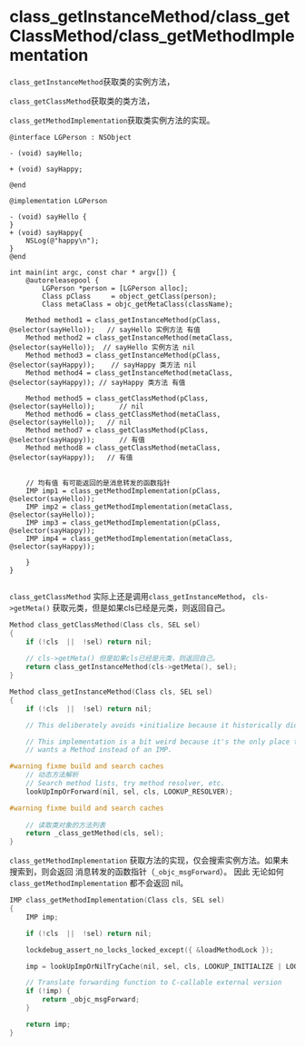# class_getInstanceMethod/class_getClassMethod/class_getMethodImplementation

`class_getInstanceMethod`获取类的实例方法，

`class_getClassMethod`获取类的类方法，

`class_getMethodImplementation`获取类实例方法的实现。

```objc
@interface LGPerson : NSObject

- (void) sayHello;

+ (void) sayHappy;

@end

@implementation LGPerson

- (void) sayHello {   
}
+ (void) sayHappy{
    NSLog(@"happy\n");
}
@end

int main(int argc, const char * argv[]) {
    @autoreleasepool {
        LGPerson *person = [LGPerson alloc];
        Class pClass     = object_getClass(person);
        Class metaClass = objc_getMetaClass(className);
    
    Method method1 = class_getInstanceMethod(pClass, @selector(sayHello));   // sayHello 实例方法 有值
    Method method2 = class_getInstanceMethod(metaClass, @selector(sayHello));  // sayHello 实例方法 nil
    Method method3 = class_getInstanceMethod(pClass, @selector(sayHappy));    // sayHappy 类方法 nil
    Method method4 = class_getInstanceMethod(metaClass, @selector(sayHappy)); // sayHappy 类方法 有值

    Method method5 = class_getClassMethod(pClass, @selector(sayHello));      // nil
    Method method6 = class_getClassMethod(metaClass, @selector(sayHello));   // nil
    Method method7 = class_getClassMethod(pClass, @selector(sayHappy));      // 有值
    Method method8 = class_getClassMethod(metaClass, @selector(sayHappy));   // 有值


    // 均有值 有可能返回的是消息转发的函数指针
    IMP imp1 = class_getMethodImplementation(pClass, @selector(sayHello));   
    IMP imp2 = class_getMethodImplementation(metaClass, @selector(sayHello));
    IMP imp3 = class_getMethodImplementation(pClass, @selector(sayHappy));
    IMP imp4 = class_getMethodImplementation(metaClass, @selector(sayHappy));

    }
}


```


`class_getClassMethod` 实际上还是调用`class_getInstanceMethod`， `cls->getMeta()` 获取元类，但是如果cls已经是元类，则返回自己。


```c++ 
Method class_getClassMethod(Class cls, SEL sel)
{
    if (!cls  ||  !sel) return nil;
     
    // cls->getMeta() 但是如果cls已经是元类，则返回自己。
    return class_getInstanceMethod(cls->getMeta(), sel);
}

Method class_getInstanceMethod(Class cls, SEL sel)
{
    if (!cls  ||  !sel) return nil;

    // This deliberately avoids +initialize because it historically did so.

    // This implementation is a bit weird because it's the only place that 
    // wants a Method instead of an IMP.

#warning fixme build and search caches
    // 动态方法解析 
    // Search method lists, try method resolver, etc.
    lookUpImpOrForward(nil, sel, cls, LOOKUP_RESOLVER);

#warning fixme build and search caches
    
    // 读取类对象的方法列表
    return _class_getMethod(cls, sel);
}
```

`class_getMethodImplementation` 获取方法的实现，仅会搜索实例方法。如果未搜索到，则会返回 消息转发的函数指针（`_objc_msgForward`）。 因此 无论如何 `class_getMethodImplementation` 都不会返回 nil。

```c++ 
IMP class_getMethodImplementation(Class cls, SEL sel)
{
    IMP imp;

    if (!cls  ||  !sel) return nil;

    lockdebug_assert_no_locks_locked_except({ &loadMethodLock });

    imp = lookUpImpOrNilTryCache(nil, sel, cls, LOOKUP_INITIALIZE | LOOKUP_RESOLVER);

    // Translate forwarding function to C-callable external version
    if (!imp) {
        return _objc_msgForward;
    }

    return imp;
}
```
